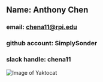 ## Name: Anthony Chen
### email: chena11@rpi.edu
### github account: SimplySonder
### slack handle: chena11
![Image of Yaktocat](https://scontent-lga3-1.xx.fbcdn.net/v/t1.0-9/49351467_10155910054375404_8195635557477384192_n.jpg?_nc_cat=106&_nc_ht=scontent-lga3-1.xx&oh=a77ed87d4931b81be49611a993513017&oe=5CB656B6)
